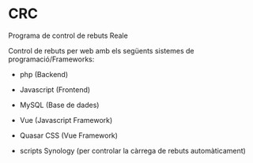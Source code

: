 # CRC
Programa de control de rebuts Reale

Control de rebuts per web amb els següents sistemes de programació/Frameworks:

* php (Backend)
* Javascript (Frontend)
* MySQL (Base de dades)
* Vue (Javascript Framework)
* Quasar CSS (Vue Framework)

* scripts Synology (per controlar la càrrega de rebuts automàticament)
